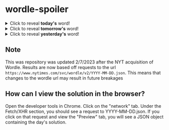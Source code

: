 # wordle-spoiler

<details>
  <summary>Click to reveal <b>today's</b> word!</summary>
  <br>
  <b> musty </b>
</details>

<details>
  <summary>Click to reveal <b>tomorrow's</b> word!</summary>
  <br>
  <b> pious </b>
</details>

<details>
  <summary>Click to reveal <b>yesterday's</b> word!</summary>
  <br>
  <b> shave </b>
</details>

## Note
This was repository was updated 2/7/2023 after the NYT acquisition of Wordle. Results are now based off requests to the url `https://www.nytimes.com/svc/wordle/v2/YYYY-MM-DD.json`. This means that changes to the wordle url may result in future breakages

## How can I view the solution in the browser?
Open the developer tools in Chrome. Click on the "network" tab. Under the Fetch/XHR section, you should see a request to YYYY-MM-DD.json. If you click on that request and view the "Preview" tab, you will see a JSON object containing the day's solution.